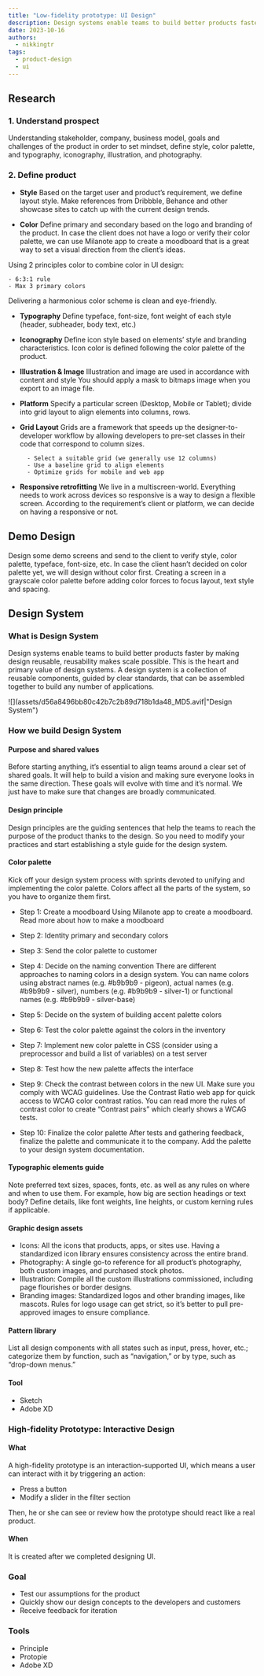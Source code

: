 ```yaml
---
title: "Low-fidelity prototype: UI Design"
description: Design systems enable teams to build better products faster by making design reusable, reusability makes scale possible.
date: 2023-10-16
authors:
  - nikkingtr
tags:
  - product-design
  - ui
---
```


## Research

### 1. Understand prospect

Understanding stakeholder, company, business model, goals and challenges of the product in order to set mindset, define style, color palette, and typography, iconography, illustration, and photography.

### 2. Define product

- **Style**
  Based on the target user and product’s requirement, we define layout style. Make references from Dribbble, Behance and other showcase sites to catch up with the current design trends.

- **Color**
  Define primary and secondary based on the logo and branding of the product. In case the client does not have a logo or verify their color palette, we can use Milanote app to create a moodboard that is a great way to set a visual direction from the client’s ideas.

Using 2 principles color to combine color in UI design:

    - 6:3:1 rule
    - Max 3 primary colors

Delivering a harmonious color scheme is clean and eye-friendly.

- **Typography**
  Define typeface, font-size, font weight of each style (header, subheader, body text, etc.)

- **Iconography**
  Define icon style based on elements’ style and branding characteristics. Icon color is defined following the color palette of the product.

- **Illustration & Image**
  Illustration and image are used in accordance with content and style
  You should apply a mask to bitmaps image when you export to an image file.

- **Platform**
  Specify a particular screen (Desktop, Mobile or Tablet); divide into grid layout to align elements into columns, rows.

- **Grid Layout**
  Grids are a framework that speeds up the designer-to-developer workflow by allowing developers to pre-set classes in their code that correspond to column sizes.

        - Select a suitable grid (we generally use 12 columns)
        - Use a baseline grid to align elements
        - Optimize grids for mobile and web app

- **Responsive retrofitting**
  We live in a multiscreen-world. Everything needs to work across devices so responsive is a way to design a flexible screen. According to the requirement’s client or platform, we can decide on having a responsive or not.

## Demo Design

Design some demo screens and send to the client to verify style, color palette, typeface, font-size, etc. In case the client hasn’t decided on color palette yet, we will design without color first. Creating a screen in a grayscale color palette before adding color forces to focus layout, text style and spacing.

## Design System

### What is Design System

Design systems enable teams to build better products faster by making design reusable, reusability makes scale possible. This is the heart and primary value of design systems. A design system is a collection of reusable components, guided by clear standards, that can be assembled together to build any number of applications.

![](assets/d56a8496bb80c42b7c2b89d718b1da48_MD5.avif|"Design System")

### How we build Design System

#### Purpose and shared values

Before starting anything, it’s essential to align teams around a clear set of shared goals. It will help to build a vision and making sure everyone looks in the same direction. These goals will evolve with time and it’s normal. We just have to make sure that changes are broadly communicated.

#### Design principle

Design principles are the guiding sentences that help the teams to reach the purpose of the product thanks to the design. So you need to modify your practices and start establishing a style guide for the design system.

#### Color palette

Kick off your design system process with sprints devoted to unifying and implementing the color palette. Colors affect all the parts of the system, so you have to organize them first.

- Step 1: Create a moodboard
  Using Milanote app to create a moodboard. Read more about how to make a moodboard
- Step 2: Identity primary and secondary colors
- Step 3: Send the color palette to customer
- Step 4: Decide on the naming convention
  There are different approaches to naming colors in a design system. You can name colors using abstract names (e.g. \#b9b9b9 - pigeon), actual names (e.g. \#b9b9b9 - silver), numbers (e.g. \#b9b9b9 - silver-1) or functional names (e.g. \#b9b9b9 - silver-base)

- Step 5: Decide on the system of building accent palette colors
- Step 6: Test the color palette against the colors in the inventory
- Step 7: Implement new color palette in CSS (consider using a preprocessor and build a list of variables) on a test server
- Step 8: Test how the new palette affects the interface
- Step 9: Check the contrast between colors in the new UI. Make sure you comply with WCAG guidelines.
  Use the Contrast Ratio web app for quick access to WCAG color contrast ratios. You can read more the rules of contrast color to create “Contrast pairs” which clearly shows a WCAG tests.

- Step 10: Finalize the color palette
  After tests and gathering feedback, finalize the palette and communicate it to the company. Add the palette to your design system documentation.

#### Typographic elements guide

Note preferred text sizes, spaces, fonts, etc. as well as any rules on where and when to use them. For example, how big are section headings or text body? Define details, like font weights, line heights, or custom kerning rules if applicable.

#### Graphic design assets

- Icons: All the icons that products, apps, or sites use. Having a standardized icon library ensures consistency across the entire brand.
- Photography: A single go-to reference for all product’s photography, both custom images, and purchased stock photos.
- Illustration: Compile all the custom illustrations commissioned, including page flourishes or border designs.
- Branding images: Standardized logos and other branding images, like mascots. Rules for logo usage can get strict, so it’s better to pull pre-approved images to ensure compliance.

#### Pattern library

List all design components with all states such as input, press, hover, etc.; categorize them by function, such as “navigation,” or by type, such as “drop-down menus.”

#### Tool

- Sketch
- Adobe XD

### High-fidelity Prototype: Interactive Design

#### What

A high-fidelity prototype is an interaction-supported UI, which means a user can interact with it by triggering an action:

- Press a button
- Modify a slider in the filter section

Then, he or she can see or review how the prototype should react like a real product.

#### When

It is created after we completed designing UI.

### Goal

- Test our assumptions for the product
- Quickly show our design concepts to the developers and customers
- Receive feedback for iteration

### Tools

- Principle
- Protopie
- Adobe XD
